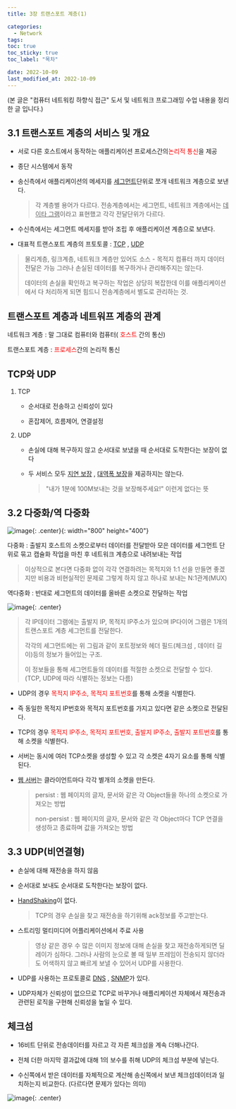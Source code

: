 ```yaml
---
title: 3장 트랜스포트 계층(1)

categories:
  - Network
tags:
toc: true
toc_sticky: true
toc_label: "목차"

date: 2022-10-09
last_modified_at: 2022-10-09
---
```


(본 글은 "컴퓨터 네트워킹 하향식 접근" 도서 및 네트워크 프로그래밍 수업 내용을 정리한 글 입니다.)

## 3.1 트랜스포트 계층의 서비스 및 개요

- 서로 다른 호스트에서 동작하는 애플리케이션 프로세스간의<span style="color:red">논리적 통신</span>을 제공

- 종단 시스템에서 동작

- 송신측에서 애플리케이션의 메세지를 <u>세그먼트</u>단위로 쪼개 네트워크 계층으로 보낸다.

  > 각 계층별 용어가 다르다. 전송계층에서는 세그먼트, 네트워크 계층에서는 <u>데이타 그램</u>이라고 표현했고 각각 전달단위가 다르다.

- 수신측에서는 세그먼트 메세지를 받아 조립 후 애플리케이션 계층으로 보낸다.

- 대표적 트랜스포트 계층의 프토토콜 : <u>TCP</u> , <u>UDP</u>

> 물리계층, 링크계층, 네트워크 계층만 있어도 소스 - 목적지 컴퓨터 까지 데이터 전달은 가능 그러나 손실된 데이터를 복구하거나 관리해주지는 않는다.
>
> 데이터의 손실을 확인하고 복구하는 작업은 상당히 복잡한데 이를 애플리케이션에서 다 처리하게 되면 힘드니 전송계층에서 별도로 관리하는 것.

## 트랜스포트 계층과 네트워프 계층의 관계

네트워크 계층 : 말 그대로 컴퓨터와 컴퓨터( <span style="color:red">호스트</span> 간의 통신)

트랜스포트 계층 : <span style="color:red">프로세스</span>간의 논리적 통신

## TCP와 UDP

1.  TCP

    - 순서대로 전송하고 신뢰성이 있다

    - 혼잡제어, 흐름제어, 연결설정

2.  UDP

    - 손실에 대해 복구하지 않고 순서대로 보냈을 때 순서대로 도착한다는 보장이 없다

    - 두 서비스 모두 <u>지연 보장</u> , <u>대역폭 보장</u>을 제공하지는 않는다.

      > "내가 1분에 100M보내는 것을 보장해주세요!" 이런게 없다는 뜻

## 3.2 다중화/역 다중화

![image](https://user-images.githubusercontent.com/78795820/194744188-171b0cf9-f86f-4a91-9d82-d0829b726cef.png){: .center}{: width="800" height="400"}

다중화 : 출발지 호스트의 소켓으로부터 데이터를 전달받아 모은 데이터를 세그먼트 단위로 묶고 캡슐화 작업을 마친 후 네트워크 계층으로 내려보내는 작업

> 이상적으로 본다면 다중화 없이 각각 연결하려는 목적지와 1:1 선을 만들면 좋겠지만 비용과 비현실적인 문제로 그렇게 하지 않고 하나로 보내는 N:1관계(MUX)

역다중화 : 반대로 세그먼트의 데이터를 올바른 소켓으로 전달하는 작업

![image](https://user-images.githubusercontent.com/78795820/194745417-097294d8-140c-4e3c-b532-2e339ff8111e.png){: .center}

> 각 IP데이터 그램에는 출발지 IP, 목적지 IP주소가 있으며 IP다이어 그램은 1개의 트랜스포트 계층 세그먼트를 전달한다.
>
> 각각의 세그먼트에는 위 그림과 같이 포트정보와 헤더 필드(체크섬 , 데이터 길이)등의 정보가 들어있는 구조.
>
> 이 정보들을 통해 세그먼트들의 데이터를 적절한 소켓으로 전달할 수 있다. (TCP, UDP에 따라 식별하는 정보는 다름)

- UDP의 경우 <span style="color:red">목적지 IP주소, 목적지 포트번호</span>를 통해 소켓을 식별한다.

- 즉 동일한 목적지 IP번호와 목적지 포트번호를 가지고 있다면 같은 소켓으로 전달된다.

- TCP의 경우 <span style="color:red">목적지 IP주소, 목적지 포트번호, 출발지 IP주소, 출발지 포트번호</span>를 통해 소켓을 식별한다.

- 서버는 동시에 여러 TCP소켓을 생성할 수 있고 각 소켓은 4자기 요소를 통해 식별된다.

- <u>웹 서버</u>는 클라이언트마다 각각 별개의 소켓을 만든다.
  > persist : 웹 페이지의 글자, 문서와 같은 각 Object들을 하나의 소켓으로 가져오는 방법
  >
  > non-persist : 웹 페이지의 글자, 문서와 같은 각 Object마다 TCP 연결을 생성하고 종료하며 값을 가져오는 방법

## 3.3 UDP(비연결형)

- 손실에 대해 재전송을 하지 않음

- 순서대로 보내도 순서대로 도착한다는 보장이 없다.

- <u>HandShaking</u>이 없다.

  > TCP의 경우 손실을 찾고 재전송을 하기위해 ack정보를 주고받는다.

- 스트리밍 멀티미디어 어플리케이션에서 주료 사용

  > 영상 같은 경우 수 많은 이미지 정보에 대해 손실을 찾고 재전송하게되면 딜레이가 심하다. 그러나 사람의 눈으로 볼 때 일부 프레임이 전송되지 않더라도 어색하지 않고 빠르게 보낼 수 있어서 UDP를 사용한다.

- UDP를 사용하는 프로토콜로 <u>DNS</u> , <u>SNMP</u>가 있다.

- UDP자체가 신뢰성이 없으므로 TCP로 바꾸거나 애플리케이션 자체에서 재전송과 관련된 로직을 구현해 신뢰성을 높일 수 있다.

## 체크섬

- 16비트 단위로 전송데이터를 자르고 각 자른 체크섬을 계속 더해나간다.

- 전체 더한 마지막 결과값에 대해 1의 보수를 취해 UDP의 체크섬 부분에 넣는다.

- 수신쪽에서 받은 데이터를 자체적으로 계산해 송신쪽에서 보낸 체크섬데이터과 일치하는지 비교한다. (다르다면 문제가 있다는 의미)

![image](https://user-images.githubusercontent.com/78795820/194745746-e80d3063-f21b-444e-9ea7-7b326b14390e.png){: .center}
